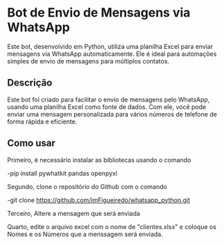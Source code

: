 # Bot de Envio de Mensagens via WhatsApp

Este bot, desenvolvido em Python, utiliza uma planilha Excel para enviar mensagens via WhatsApp automaticamente. Ele é ideal para automações simples de envio de mensagens para múltiplos contatos.

## Descrição

Este bot foi criado para facilitar o envio de mensagens pelo WhatsApp, usando uma planilha Excel como fonte de dados. Com ele, você pode enviar uma mensagem personalizada para vários números de telefone de forma rápida e eficiente.

## Como usar

Primeiro, é necessário instalar as bibliotecas usando o comando

-pip install pywhatkit pandas openpyxl

Segundo, clone o repositório do Github com o comando

-git clone https://github.com/imFigueiredo/whatsapp_python.git

Terceiro, Altere a mensagem que será enviada

Quarto, edite o arquivo excel com o nome de "clientes.xlsx" e coloque os Nomes e os Números que a menssagem será enviada.



